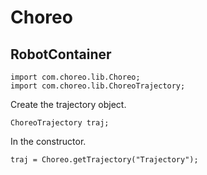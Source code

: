 # Choreo

## RobotContainer

    import com.choreo.lib.Choreo;
    import com.choreo.lib.ChoreoTrajectory;

Create the trajectory object.

    ChoreoTrajectory traj;

In the constructor.

    traj = Choreo.getTrajectory("Trajectory");

    
